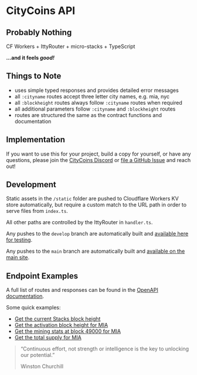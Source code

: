 # CityCoins API

## Probably Nothing

CF Workers + IttyRouter + micro-stacks + TypeScript

**...and it feels _good!_**

## Things to Note

- uses simple typed responses and provides detailed error messages
- all `:cityname` routes accept three letter city names, e.g. mia, nyc
- all `:blockheight` routes always follow `:cityname` routes when required
- all additional parameters follow `:cityname` and `:blockheight` routes
- routes are structured the same as the contract functions and documentation

## Implementation

If you want to use this for your project, build a copy for yourself, or have any questions, please join the [CityCoins Discord](https://discord.gg/citycoins) or [file a GitHub Issue](https://github.com/citycoins/api/issues/new) and reach out!

## Development

Static assets in the `/static` folder are pushed to Cloudflare Workers KV store automatically, but require a custom match to the URL path in order to serve files from `index.ts`.

All other paths are controlled by the IttyRouter in `handler.ts`.

Any pushes to the `develop` branch are automatically built and [available here for testing](https://citycoins-api.citycoins.workers.dev).

Any pushes to the `main` branch are automatically built and [available on the main site](https://api.citycoins.co).

## Endpoint Examples

A full list of routes and responses can be found in the [OpenAPI documentation](https://api.citycoins.co/docs).

Some quick examples:

- [Get the current Stacks block height](https://api.citycoins.co/stacks/get-block-height)
- [Get the activation block height for MIA](https://api.citycoins.co/activation/get-activation-block/mia)
- [Get the mining stats at block 49000 for MIA](https://api.citycoins.co/mining/get-mining-stats-at-block/mia/49000)
- [Get the total supply for MIA](https://api.citycoins.co/token/get-total-supply/mia)

> “Continuous effort, not strength or intelligence
> is the key to unlocking our potential.”
>
> Winston Churchill

